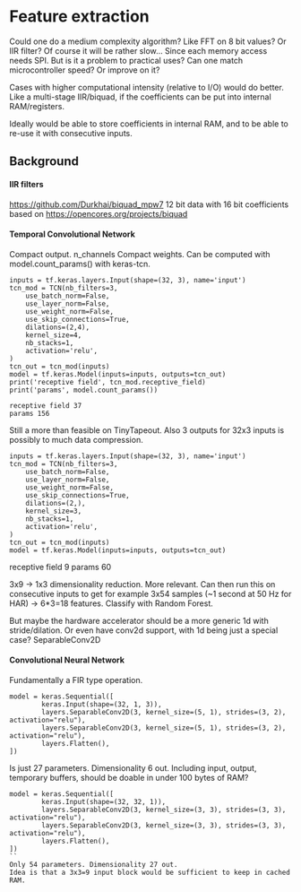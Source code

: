 
# Feature extraction

Could one do a medium complexity algorithm?
Like FFT on 8 bit values?
Or IIR filter?
Of course it will be rather slow...
Since each memory access needs SPI.
But is it a problem to practical uses?
Can one match microcontroller speed? Or improve on it?

Cases with higher computational intensity (relative to I/O) would do better.
Like a multi-stage IIR/biquad, if the coefficients can be put into internal RAM/registers. 


Ideally would be able to store coefficients in internal RAM,
and to be able to re-use it with consecutive inputs.

## Background

#### IIR filters

https://github.com/Durkhai/biquad_mpw7
12 bit data with 16 bit coefficients
based on
https://opencores.org/projects/biquad

#### Temporal Convolutional Network

Compact output. n_channels
Compact weights. Can be computed with model.count_params() with keras-tcn. 

```
inputs = tf.keras.layers.Input(shape=(32, 3), name='input')
tcn_mod = TCN(nb_filters=3,
    use_batch_norm=False,
    use_layer_norm=False,
    use_weight_norm=False,
    use_skip_connections=True,
    dilations=(2,4),
    kernel_size=4,
    nb_stacks=1,
    activation='relu',
)
tcn_out = tcn_mod(inputs)
model = tf.keras.Model(inputs=inputs, outputs=tcn_out)
print('receptive field', tcn_mod.receptive_field)
print('params', model.count_params())

receptive field 37
params 156
```
Still a more than feasible on TinyTapeout.
Also 3 outputs for 32x3 inputs is possibly to much data compression.

```
inputs = tf.keras.layers.Input(shape=(32, 3), name='input')
tcn_mod = TCN(nb_filters=3,
    use_batch_norm=False,
    use_layer_norm=False,
    use_weight_norm=False,
    use_skip_connections=True,
    dilations=(2,),
    kernel_size=3,
    nb_stacks=1,
    activation='relu',
)
tcn_out = tcn_mod(inputs)
model = tf.keras.Model(inputs=inputs, outputs=tcn_out)
```
receptive field 9
params 60

3x9 -> 1x3 dimensionality reduction.
More relevant.
Can then run this on consecutive inputs to get for example 3x54 samples
(~1 second at 50 Hz for HAR) -> 6*3=18 features. Classify with Random Forest.

But maybe the hardware accelerator should be a more generic 1d with stride/dilation.
Or even have conv2d support, with 1d being just a special case?
SeparableConv2D

#### Convolutional Neural Network
Fundamentally a FIR type operation.


```
model = keras.Sequential([
        keras.Input(shape=(32, 1, 3)),
        layers.SeparableConv2D(3, kernel_size=(5, 1), strides=(3, 2), activation="relu"),
        layers.SeparableConv2D(3, kernel_size=(5, 1), strides=(3, 2), activation="relu"),
        layers.Flatten(),
])
```
Is just 27 parameters. Dimensionality 6 out.
Including input, output, temporary buffers, should be doable in under 100 bytes of RAM?

```
model = keras.Sequential([
        keras.Input(shape=(32, 32, 1)),
        layers.SeparableConv2D(3, kernel_size=(3, 3), strides=(3, 3), activation="relu"),
        layers.SeparableConv2D(3, kernel_size=(3, 3), strides=(3, 3), activation="relu"),
        layers.Flatten(),
])
``
Only 54 parameters. Dimensionality 27 out.
Idea is that a 3x3=9 input block would be sufficient to keep in cached RAM. 

